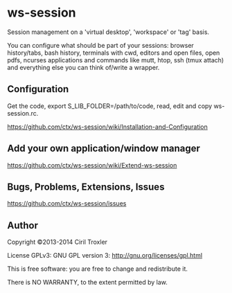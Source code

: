 ws-session
==========

Session management on a 'virtual desktop', 'workspace' or 'tag' basis.

You can configure what should be part of your sessions: browser history/tabs, bash history, terminals with cwd, editors and open files, open pdfs, ncurses applications and commands like mutt, htop, ssh (tmux attach) and everything else you can think of/write a wrapper.

Configuration
-------------
Get the code, export S_LIB_FOLDER=/path/to/code, read, edit and copy ws-session.rc.

https://github.com/ctx/ws-session/wiki/Installation-and-Configuration

Add your own application/window manager
---------------------------------------
https://github.com/ctx/ws-session/wiki/Extend-ws-session

Bugs, Problems, Extensions, Issues
----------------------------------
https://github.com/ctx/ws-session/issues

Author
------
Copyright ©2013-2014 Ciril Troxler

License GPLv3: GNU GPL version 3: http://gnu.org/licenses/gpl.html

This is free software: you are free to change and redistribute it.

There is NO WARRANTY, to the extent permitted by law.

